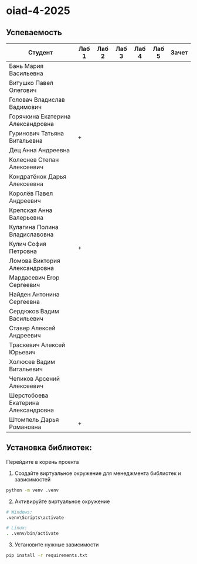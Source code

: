 # oiad-4-2025

## Успеваемость
| Студент                             | Лаб 1 | Лаб 2 | Лаб 3 | Лаб 4 | Лаб 5 | Зачет |
| ----------------------------------- | ----- | ----- | ----- | ----- | ----- | ----- |
| Бань Мария Васильевна               |       |       |       |       |       |       |
| Витушко Павел Олегович              |       |       |       |       |       |       |
| Головач Владислав Вадимович         |       |       |       |       |       |       |
| Горячкина Екатерина Александровна   |       |       |       |       |       |       |
| Гуринович Татьяна Витальевна        |   +   |       |       |       |       |       |
| Дец Анна Андреевна                  |       |       |       |       |       |       |
| Колеснев Степан Алексеевич          |       |       |       |       |       |       |
| Кондратёнок Дарья Алексеевна        |       |       |       |       |       |       |
| Королёв Павел Андреевич             |       |       |       |       |       |       |
| Крепская Анна Валерьевна            |       |       |       |       |       |       |
| Кулагина Полина Владиславовна       |       |       |       |       |       |       |
| Кулич София Петровна                |   +   |       |       |       |       |       |
| Ломова Виктория Александровна       |       |       |       |       |       |       |
| Мардасевич Erop Сергеевич           |       |       |       |       |       |       |
| Найден Антонина Сергеевна           |       |       |       |       |       |       |
| Сердюков Вадим Васильевич           |       |       |       |       |       |       |
| Ставер Алексей Андреевич            |       |       |       |       |       |       |
| Траскевич Алексей Юрьевич           |       |       |       |       |       |       |
| Холюсев Вадим Витальевич            |       |       |       |       |       |       |
| Чепиков Арсений Алексеевич          |       |       |       |       |       |       |
| Шерстобоева Екатерина Александровна |       |       |       |       |       |       |
| Штомпель Дарья Романовна            |    +   |       |       |       |       |       |


## Установка библиотек:

Перейдите в корень проекта
1. Создайте виртуальное окружение для менеджмента библиотек и зависимостей
```bash
python -m venv .venv
```
2. Активируйте виртуальное окружение
```bash
# Windows:
.venv\Scripts\activate

# Linux:
. .venv/bin/activate
```
3. Установите нужные зависимости
```bash
pip install -r requirements.txt
```

